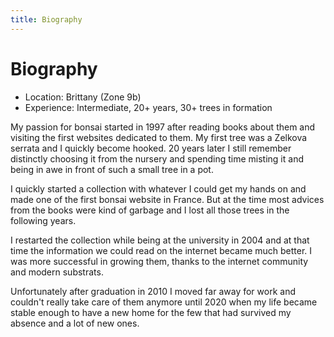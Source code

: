 ```yaml
---
title: Biography
---
```


# Biography

- Location: Brittany (Zone 9b)
- Experience: Intermediate, 20+ years, 30+ trees in formation

My passion for bonsai started in 1997 after reading books about them and
visiting the first websites dedicated to them. My first tree was a Zelkova
serrata and I quickly become hooked. 20 years later I still remember distinctly
choosing it from the nursery and spending time misting it and being in awe in
front of such a small tree in a pot.

I quickly started a collection with whatever I could get my hands on and made
one of the first bonsai website in France. But at the time most advices from
the books were kind of garbage and I lost all those trees in the following
years.

I restarted the collection while being at the university in 2004 and at that
time the information we could read on the internet became much better. I was
more successful in growing them, thanks to the internet community and modern
substrats.

Unfortunately after graduation in 2010 I moved far away for work and couldn't
really take care of them anymore until 2020 when my life became stable enough
to have a new home for the few that had survived my absence and a lot of new
ones.
